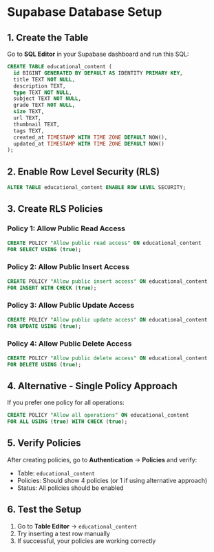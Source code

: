 # Supabase Database Setup

## 1. Create the Table

Go to **SQL Editor** in your Supabase dashboard and run this SQL:

```sql
CREATE TABLE educational_content (
  id BIGINT GENERATED BY DEFAULT AS IDENTITY PRIMARY KEY,
  title TEXT NOT NULL,
  description TEXT,
  type TEXT NOT NULL,
  subject TEXT NOT NULL,
  grade TEXT NOT NULL,
  size TEXT,
  url TEXT,
  thumbnail TEXT,
  tags TEXT,
  created_at TIMESTAMP WITH TIME ZONE DEFAULT NOW(),
  updated_at TIMESTAMP WITH TIME ZONE DEFAULT NOW()
);
```

## 2. Enable Row Level Security (RLS)

```sql
ALTER TABLE educational_content ENABLE ROW LEVEL SECURITY;
```

## 3. Create RLS Policies

### Policy 1: Allow Public Read Access
```sql
CREATE POLICY "Allow public read access" ON educational_content
FOR SELECT USING (true);
```

### Policy 2: Allow Public Insert Access
```sql
CREATE POLICY "Allow public insert access" ON educational_content
FOR INSERT WITH CHECK (true);
```

### Policy 3: Allow Public Update Access
```sql
CREATE POLICY "Allow public update access" ON educational_content
FOR UPDATE USING (true);
```

### Policy 4: Allow Public Delete Access
```sql
CREATE POLICY "Allow public delete access" ON educational_content
FOR DELETE USING (true);
```

## 4. Alternative - Single Policy Approach

If you prefer one policy for all operations:

```sql
CREATE POLICY "Allow all operations" ON educational_content
FOR ALL USING (true) WITH CHECK (true);
```

## 5. Verify Policies

After creating policies, go to **Authentication** → **Policies** and verify:
- Table: `educational_content`
- Policies: Should show 4 policies (or 1 if using alternative approach)
- Status: All policies should be enabled

## 6. Test the Setup

1. Go to **Table Editor** → `educational_content`
2. Try inserting a test row manually
3. If successful, your policies are working correctly 